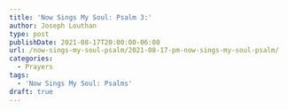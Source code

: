 ```yaml
---
title: 'Now Sings My Soul: Psalm 3:'
author: Joseph Louthan
type: post
publishDate: 2021-08-17T20:00:00-06:00
url: /now-sings-my-soul-psalm/2021-08-17-pm-now-sings-my-soul-psalm/
categories:
  - Prayers
tags:
  - 'Now Sings My Soul: Psalms'
draft: true
---
```

<div style="font-variant: small-caps;">

</div>
    

